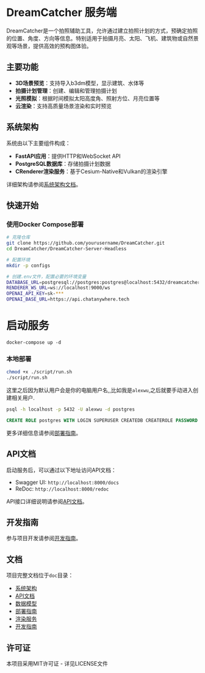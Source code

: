 # DreamCatcher 服务端

DreamCatcher是一个拍照辅助工具，允许通过建立拍照计划的方式，预确定拍照的位置、角度、方向等信息。特别适用于拍摄月亮、太阳、飞机、建筑物或自然景观等场景，提供高效的预构图体验。

## 主要功能

- **3D场景预览**：支持导入b3dm模型，显示建筑、水体等
- **拍摄计划管理**：创建、编辑和管理拍摄计划
- **光照模拟**：根据时间模拟太阳高度角、照射方位、月亮位置等
- **云渲染**：支持高质量场景渲染和实时预览

## 系统架构

系统由以下主要组件构成：

- **FastAPI应用**：提供HTTP和WebSocket API
- **PostgreSQL数据库**：存储拍摄计划数据
- **CRenderer渲染服务**：基于Cesium-Native和Vulkan的渲染引擎

详细架构请参阅[系统架构文档](./doc/architecture.md)。

## 快速开始

### 使用Docker Compose部署

```bash
# 克隆仓库
git clone https://github.com/yourusername/DreamCatcher.git
cd DreamCatcher/DreamCatcher-Server-Headless

# 配置环境
mkdir -p configs
```
```bash
# 创建.env文件，配置必要的环境变量
DATABASE_URL=postgresql://postgres:postgres@localhost:5432/dreamcatcher 
RENDERER_WS_URL=ws://localhost:9000/ws
OPENAI_API_KEY=sk-***
OPENAI_BASE_URL=https://api.chatanywhere.tech
```

# 启动服务
```
docker-compose up -d
```

### 本地部署
```bash
chmod +x ./script/run.sh
./script/run.sh
```
这里之后因为默认用户会是你的电脑用户名,,比如我是`alexwu`,之后就要手动进入创建相关用户.
```bash
psql -h localhost -p 5432 -U alexwu -d postgres
```
```sql
CREATE ROLE postgres WITH LOGIN SUPERUSER CREATEDB CREATEROLE PASSWORD 'postgres';
```

更多详细信息请参阅[部署指南](./doc/deployment.md)。

## API文档

启动服务后，可以通过以下地址访问API文档：

- Swagger UI: `http://localhost:8000/docs`
- ReDoc: `http://localhost:8000/redoc`

API接口详细说明请参阅[API文档](./doc/api.md)。

## 开发指南

参与项目开发请参阅[开发指南](./doc/development.md)。

## 文档

项目完整文档位于`doc`目录：

- [系统架构](./doc/architecture.md)
- [API文档](./doc/api.md)
- [数据模型](./doc/models.md)
- [部署指南](./doc/deployment.md)
- [渲染服务](./doc/renderer.md)
- [开发指南](./doc/development.md)

## 许可证

本项目采用MIT许可证 - 详见LICENSE文件

